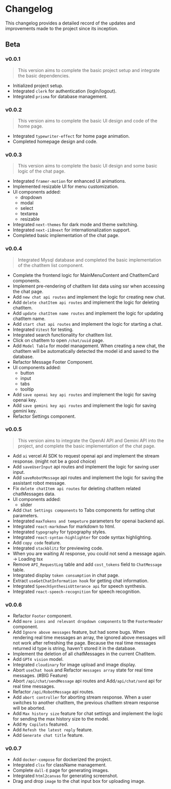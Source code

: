 # Changelog

This changelog provides a detailed record of the updates and improvements made to the project since its inception.

## Beta

### v0.0.1
> This version aims to complete the basic project setup and integrate the basic dependencies.

- Initialized project setup.
- Integrated `clerk` for authentication (login/logout).
- Integrated `prisma` for database management.


### v0.0.2
> This version aims to complete the basic UI design and code of the home page.

- Integrated `typewriter-effect` for home page animation.
- Completed homepage design and code.


### v0.0.3
> This version aims to complete the basic UI design and some basic logic of the chat page.

- Integrated `framer-motion` for enhanced UI animations.
- Implemented resizable UI for menu customization.
- UI components added:
  - dropdown
  - modal
  - select
  - textarea
  - resizable 
- Integrated `next-themes` for dark mode and theme switching.
- Integrated `next-i18next` for internationalization support.
- Completed basic implementation of the chat page.


### v0.0.4
> Integrated Mysql database and completed the basic implementation of the chatItem list component.

- Complete the frontend logic for MainMenuContent and ChatItemCard components.
- Implement pre-rendering of chatItem list data using ssr when accessing the chat page.
- Add `new chat api routes` and implement the logic for creating new chat.
- Add `delete chatItem api routes` and implement the logic for deleting chatItem.
- Add `update chatItem name routes` and implement the logic for updating chatItem name.
- Add `start chat api routes` and implement the logic for starting a chat.
- Integrated `Vitest` for testing.
- Integrated search functionality for chatItem list.
- Click on chatItem to open `/chat/uuid` page.
- Add `Model Table` for model management. When creating a new chat, the chatItem will be automatically detected the model id and saved to the database.
- Refactor Message Footer Component.
- UI components added:
  - button
  - input
  - tabs
  - tooltip
- Add `save openai key api routes` and implement the logic for saving openai key.
- Add `save gemini key api routes` and implement the logic for saving gemini key.
- Refactor Settings component.


### v0.0.5
> This version aims to integrate the OpenAI API and Gemini API into the project, and complete the basic implementation of the chat page.

- Add `ai` vercel AI SDK to request openai api and implement the stream response. (might not be a good choice)
- Add `saveUserInput` api routes and implement the logic for saving user input.
- Add `saveRobotMessage` api routes and implement the logic for saving the assistant robot message.
- Fix `delete chatItem api routes` for deleting chatItem related chatMessages data.
- UI components added:
  - slider
- Add `Chat Settings components` to Tabs components for setting chat parameters.
- Integrated `maxTokens and tempeture` parameters for openai backend api.
- Integrated `react-markdown` for markdown to html.
- Integrated `typography` for typography styles.
- Integrated `react-syntax-highlighter` for code syntax highlighting.
- Add `copy code` feature.
- Integrated `stackblitz` for previewing code.
- When you are waiting AI response, you could not send a message again. -> Loading tsx
- Remove `API_RequestLog` table and add `cost_tokens` field to `ChatMessage` table.
- Integrated display `token consumption` in chat page.
- Extract `useGetChatInformation hook` for getting chat information.
- Integrated `SpeechSynthesisUtterance api` for speech synthesis.
- Integrated `react-speech-recognition` for speech recognition.


### v0.0.6

- Refactor `Footer` component.
- Add `more icons and relevant dropdown components` to the `FooterHeader` component.
- Add `Ignore above messages` feature, but had some bugs. When rendering real time messages an array, the ignored above messages will not work after refreshing the page. Because the real time messages returned id type is string, haven't stored it in the database.
- Implement the deletion of all chatMessages in the current ChatItem.
- Add `GPT4 vision` model.
- Integrated `cloudinary` for image upload and image display.
- Abort `useChat hook` and Refactor `messages array` state for real time messages. (#BIG Feature)
- Abort `/api/chat/sendMessage` api routes and Add`/api/chat/send` api for real time messages.
- Refactor `/api/RobotMessage` api routes.
- Add `abort controller` for aborting stream response. When a user switches to another chatItem, the previous chatItem stream response will be aborted.
- Add `Max history size` feature for chat settings and implement the logic for sending the max history size to the model.
- Add `My Copilots` featured.
- Add `Refesh the latest reply` feature.
- Add `Generate chat title` feature.


### v0.0.7

- Add `docker-compose` for dockerized the project.
- Integrated `clsx` for className management.
- Complete `dall-E` page for generating images.
- Integrated `html2canvas` for generating screenshot.
- Drag and drop `image` to the chat input box for uploading image.


